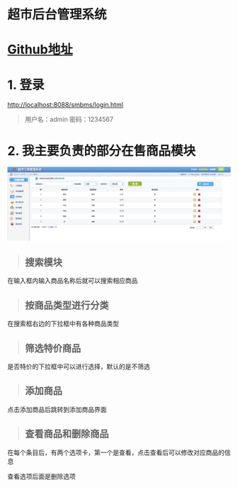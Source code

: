 # 超市后台管理系统

# [Github地址](https://github.com/Lemon-Ac1d/smbms)





# 1. 登录

<http://localhost:8088/smbms/login.html>

> 用户名：admin 	密码：1234567

# 2. 我主要负责的部分在售商品模块

![image-20231108111641526](https://raw.githubusercontent.com/Lemon-Ac1d/MyPic/main/2023/202311081116644.png)



> ## 搜索模块

在输入框内输入商品名称后就可以搜索相应商品

> ## 按商品类型进行分类

在搜索框右边的下拉框中有各种商品类型

> ## 筛选特价商品

是否特价的下拉框中可以进行选择，默认的是不筛选

> ## 添加商品

点击添加商品后跳转到添加商品界面

> ## 查看商品和删除商品

在每个条目后，有两个选项卡，第一个是查看，点击查看后可以修改对应商品的信息

查看选项后面是删除选项

